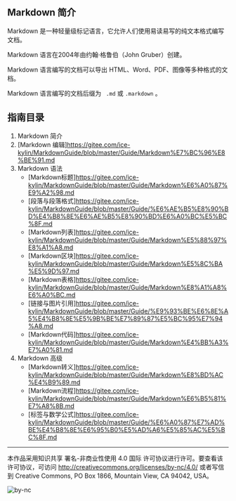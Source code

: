 ## Markdown 简介

Markdown 是一种轻量级标记语言，它允许人们使用易读易写的纯文本格式编写文档。

Markdown 语言在2004年由约翰·格鲁伯（John Gruber）创建。

Markdown 语言编写的文档可以导出 HTML、Word、PDF、图像等多种格式的文档。

Markdown 语言编写的文档后缀为 ` .md` 或 `.markdown` 。

## 指南目录

1. Markdown 简介
2. [Markdown 编辑]<https://gitee.com/ice-kylin/MarkdownGuide/blob/master/Guide/Markdown%E7%BC%96%E8%BE%91.md>
3. Markdown 语法
   - [Markdown标题]<https://gitee.com/ice-kylin/MarkdownGuide/blob/master/Guide/Markdown%E6%A0%87%E9%A2%98.md>
   - [段落与段落格式]<https://gitee.com/ice-kylin/MarkdownGuide/blob/master/Guide/%E6%AE%B5%E8%90%BD%E4%B8%8E%E6%AE%B5%E8%90%BD%E6%A0%BC%E5%BC%8F.md>
   - [Markdown列表]<https://gitee.com/ice-kylin/MarkdownGuide/blob/master/Guide/Markdown%E5%88%97%E8%A1%A8.md>
   - [Markdown区块]<https://gitee.com/ice-kylin/MarkdownGuide/blob/master/Guide/Markdown%E5%8C%BA%E5%9D%97.md>
   - [Markdown表格]<https://gitee.com/ice-kylin/MarkdownGuide/blob/master/Guide/Markdown%E8%A1%A8%E6%A0%BC.md>
   - [链接与图片引用]<https://gitee.com/ice-kylin/MarkdownGuide/blob/master/Guide/%E9%93%BE%E6%8E%A5%E4%B8%8E%E5%9B%BE%E7%89%87%E5%BC%95%E7%94%A8.md>
   - [Markdown代码]<https://gitee.com/ice-kylin/MarkdownGuide/blob/master/Guide/Markdown%E4%BB%A3%E7%A0%81.md>
4. Markdown 高级
   - [Markdown转义]<https://gitee.com/ice-kylin/MarkdownGuide/blob/master/Guide/Markdown%E8%BD%AC%E4%B9%89.md>
   - [Markdown流程]<https://gitee.com/ice-kylin/MarkdownGuide/blob/master/Guide/Markdown%E6%B5%81%E7%A8%8B.md>
   - [标签与数学公式]<https://gitee.com/ice-kylin/MarkdownGuide/blob/master/Guide/%E6%A0%87%E7%AD%BE%E4%B8%8E%E6%95%B0%E5%AD%A6%E5%85%AC%E5%BC%8F.md>

***

本作品采用知识共享 署名-非商业性使用 4.0 国际 许可协议进行许可。要查看该许可协议，可访问 http://creativecommons.org/licenses/by-nc/4.0/ 或者写信到 Creative Commons, PO Box 1866, Mountain View, CA 94042, USA。

![by-nc](http://ice-kylin.gitee.io/icekylinfigurebed/images/PublicFile/by-nc.svg)